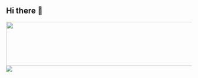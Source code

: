 ## Hi there 👋

<a href="https://github.com/devxb/gitanimals">
  <img src="https://render.gitanimals.org/lines/hyeonjin-dot?pet-id=1" width="1000" height="120"/>
</a>
<a href="https://github.com/devxb/gitanimals">
  <img src="https://render.gitanimals.org/farms/hyeonjin-dot"/>
</a>
<!--
**hyeonjin-dot/hyeonjin-dot** is a ✨ _special_ ✨ repository because its `README.md` (this file) appears on your GitHub profile.

Here are some ideas to get you started:

- 🔭 I’m currently working on ...
- 🌱 I’m currently learning ...
- 👯 I’m looking to collaborate on ...
- 🤔 I’m looking for help with ...
- 💬 Ask me about ...
- 📫 How to reach me: ...
- 😄 Pronouns: ...
- ⚡ Fun fact: ...
-->
